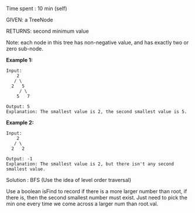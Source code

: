Time spent : 10 min (self)

GIVEN: a TreeNode

RETURNS: second minimum value

Note: each node in this tree has non-negative value, and has exactly two or zero sub-node. 

**Example 1:**

```
Input: 
    2
   / \
  2   5
     / \
    5   7

Output: 5
Explanation: The smallest value is 2, the second smallest value is 5.

```

**Example 2:**

```
Input: 
    2
   / \
  2   2

Output: -1
Explanation: The smallest value is 2, but there isn't any second smallest value.
```

Solution : BFS (Use the idea of level order traversal)

Use a boolean isFind to record if there is a more larger number than root, if there is, then the second smallest number must exist. Just need to pick the min one every time we come across a larger num than root.val.
